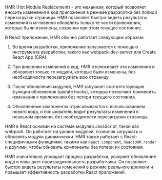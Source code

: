 HMR (Hot Module Replacement) - это механизм, который позволяет вносить изменения в код приложения в режиме разработки без полной перезагрузки страницы. HMR позволяет быстро видеть результаты изменений и мгновенно обновлять только те части приложения, которые были изменены, сохраняя при этом текущее состояние.

В React приложении, HMR обычно работает следующим образом:

1. Во время разработки, приложение запускается с помощью инструмента разработки, такого как webpack-dev-server или Create React App (CRA).

2. При внесении изменений в код, HMR отслеживает эти изменения и обновляет только те модули, которые были изменены, без необходимости перезагружать всю страницу.

3. После обновления модулей, HMR запускает соответствующие функции обновления (update hooks), которые позволяют применить изменения к приложению без потери текущего состояния.

4. Обновленные компоненты отрисовываются с использованием нового кода, и пользователь видит результаты изменений в реальном времени, без необходимости перезагрузки страницы.

HMR в React основан на системе модулей JavaScript, такой как webpack. Он работает на уровне модулей, позволяя загружать и обновлять модули динамически. HMR также работает с React-специфичными функциями, такими как `React.Component`, `ReactDOM.render` и другими, чтобы обновить компоненты без потери их состояния.

HMR значительно упрощает процесс разработки, ускоряет обновление кода и повышает производительность разработчика. Он позволяет быстро видеть результаты изменений в режиме реального времени и повышает эффективность разработки React приложений.